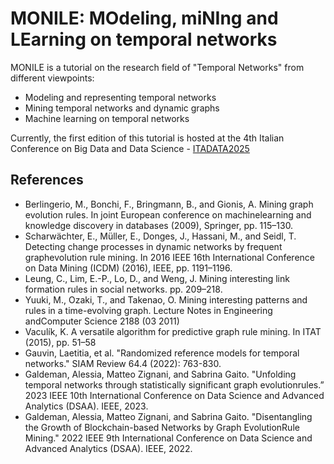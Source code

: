 # MONILE: MOdeling, miNIng and LEarning on temporal networks

MONILE is a tutorial on the research field of "Temporal Networks" from different viewpoints:
- Modeling and representing temporal networks
- Mining temporal networks and dynamic graphs
- Machine learning on temporal networks

Currently, the first edition of this tutorial is hosted at the 4th Italian Conference on Big Data and Data Science - [ITADATA2025](https://www.itadata.it/)

## References

- Berlingerio, M., Bonchi, F., Bringmann, B., and Gionis, A. Mining graph evolution rules. In joint European conference on machinelearning and knowledge discovery in databases (2009), Springer, pp. 115–130.
- Scharwächter, E., Müller, E., Donges, J., Hassani, M., and Seidl, T. Detecting change processes in dynamic networks by frequent graphevolution rule mining. In 2016 IEEE 16th International Conference on Data Mining (ICDM) (2016), IEEE, pp. 1191–1196.
- Leung, C., Lim, E.-P., Lo, D., and Weng, J. Mining interesting link formation rules in social networks. pp. 209–218.
- Yuuki, M., Ozaki, T., and Takenao, O. Mining interesting patterns and rules in a time-evolving graph. Lecture Notes in Engineering andComputer Science 2188 (03 2011)
- Vaculík, K. A versatile algorithm for predictive graph rule mining. In ITAT (2015), pp. 51–58
- Gauvin, Laetitia, et al. "Randomized reference models for temporal networks." SIAM Review 64.4 (2022): 763-830.
- Galdeman, Alessia, Matteo Zignani, and Sabrina Gaito. "Unfolding temporal networks through statistically significant graph evolutionrules.” 2023 IEEE 10th International Conference on Data Science and Advanced Analytics (DSAA). IEEE, 2023.
- Galdeman, Alessia, Matteo Zignani, and Sabrina Gaito. "Disentangling the Growth of Blockchain-based Networks by Graph EvolutionRule Mining." 2022 IEEE 9th International Conference on Data Science and Advanced Analytics (DSAA). IEEE, 2022.
